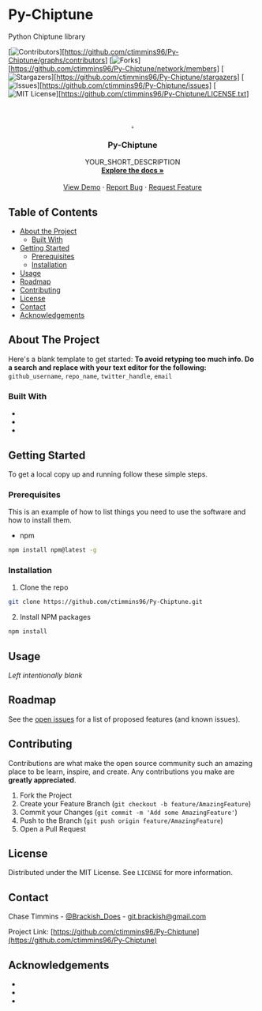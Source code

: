 # Py-Chiptune
Python Chiptune library

<!--
*** Thanks for checking out this README Template. If you have a suggestion that would
*** make this better, please fork the repo and create a pull request or simply open
*** an issue with the tag "enhancement".
*** Thanks again! Now go create something AMAZING! :D
***
***
***
*** To avoid retyping too much info. Do a search and replace for the following:
*** github_username, repo_name, twitter_handle, email
-->





<!-- PROJECT SHIELDS -->
<!--
*** I'm using markdown "reference style" links for readability.
*** Reference links are enclosed in brackets [ ] instead of parentheses ( ).
*** See the bottom of this document for the declaration of the reference variables
*** for contributors-url, forks-url, etc. This is an optional, concise syntax you may use.
*** https://www.markdownguide.org/basic-syntax/#reference-style-links
-->
[![Contributors][contributors-shield]][https://github.com/ctimmins96/Py-Chiptune/graphs/contributors]
[![Forks][forks-shield]][https://github.com/ctimmins96/Py-Chiptune/network/members]
[![Stargazers][stars-shield]][https://github.com/ctimmins96/Py-Chiptune/stargazers]
[![Issues][issues-shield]][https://github.com/ctimmins96/Py-Chiptune/issues]
[![MIT License][license-shield]][https://github.com/ctimmins96/Py-Chiptune/LICENSE.txt]



<!-- PROJECT LOGO -->
<br />
<p align="center">
  <a href="https://github.com/ctimmins96/Py-Chiptune">
    <!--<img src="images/logo.png" alt="Logo" width="80" height="80">-->.
  </a>

  <h3 align="center">Py-Chiptune</h3>

  <p align="center">
    YOUR_SHORT_DESCRIPTION
    <br />
    <a href="https://github.com/ctimmins96/Py-Chiptune"><strong>Explore the docs »</strong></a>
    <br />
    <br />
    <a href="https://github.com/ctimmins96/Py-Chiptune">View Demo</a>
    ·
    <a href="https://github.com/ctimmins96/Py-Chiptune/issues">Report Bug</a>
    ·
    <a href="https://github.com/ctimmins96/Py-Chiptune/issues">Request Feature</a>
  </p>
</p>



<!-- TABLE OF CONTENTS -->
## Table of Contents

* [About the Project](#about-the-project)
  * [Built With](#built-with)
* [Getting Started](#getting-started)
  * [Prerequisites](#prerequisites)
  * [Installation](#installation)
* [Usage](#usage)
* [Roadmap](#roadmap)
* [Contributing](#contributing)
* [License](#license)
* [Contact](#contact)
* [Acknowledgements](#acknowledgements)



<!-- ABOUT THE PROJECT -->
## About The Project

Here's a blank template to get started:
**To avoid retyping too much info. Do a search and replace with your text editor for the following:**
`github_username`, `repo_name`, `twitter_handle`, `email`


### Built With

* []()
* []()
* []()



<!-- GETTING STARTED -->
## Getting Started

To get a local copy up and running follow these simple steps.

### Prerequisites

This is an example of how to list things you need to use the software and how to install them.
* npm
```sh
npm install npm@latest -g
```

### Installation

1. Clone the repo
```sh
git clone https://github.com/ctimmins96/Py-Chiptune.git
```
2. Install NPM packages
```sh
npm install
```



<!-- USAGE EXAMPLES -->
## Usage

_Left intentionally blank_



<!-- ROADMAP -->
## Roadmap

See the [open issues](https://github.com/ctimmins96/Py-Chiptune/issues) for a list of proposed features (and known issues).



<!-- CONTRIBUTING -->
## Contributing

Contributions are what make the open source community such an amazing place to be learn, inspire, and create. Any contributions you make are **greatly appreciated**.

1. Fork the Project
2. Create your Feature Branch (`git checkout -b feature/AmazingFeature`)
3. Commit your Changes (`git commit -m 'Add some AmazingFeature'`)
4. Push to the Branch (`git push origin feature/AmazingFeature`)
5. Open a Pull Request



<!-- LICENSE -->
## License

Distributed under the MIT License. See `LICENSE` for more information.



<!-- CONTACT -->
## Contact

Chase Timmins - [@Brackish_Does](https://twitter.com/Brackish_Does) - git.brackish@gmail.com

Project Link: [https://github.com/ctimmins96/Py-Chiptune](https://github.com/ctimmins96/Py-Chiptune)



<!-- ACKNOWLEDGEMENTS -->
## Acknowledgements

* []()
* []()
* []()





<!-- MARKDOWN LINKS & IMAGES -->
<!-- https://www.markdownguide.org/basic-syntax/#reference-style-links -->
[contributors-shield]: https://img.shields.io/github/contributors/github_username/repo.svg?style=flat-square
[contributors-url]: https://github.com/github_username/repo/graphs/contributors
[forks-shield]: https://img.shields.io/github/forks/github_username/repo.svg?style=flat-square
[forks-url]: https://github.com/github_username/repo/network/members
[stars-shield]: https://img.shields.io/github/stars/github_username/repo.svg?style=flat-square
[stars-url]: https://github.com/github_username/repo/stargazers
[issues-shield]: https://img.shields.io/github/issues/github_username/repo.svg?style=flat-square
[issues-url]: https://github.com/github_username/repo/issues
[license-shield]: https://img.shields.io/github/license/github_username/repo.svg?style=flat-square
[license-url]: https://github.com/github_username/repo/blob/master/LICENSE.txt
[linkedin-shield]: https://img.shields.io/badge/-LinkedIn-black.svg?style=flat-square&logo=linkedin&colorB=555
[linkedin-url]: https://linkedin.com/in/github_username
[product-screenshot]: images/screenshot.png
